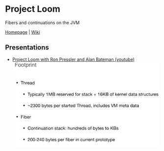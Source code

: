 # Project Loom

Fibers and continuations on the JVM

[Homepage](http://openjdk.java.net/projects/loom/) | [Wiki](https://wiki.openjdk.java.net/display/loom/Main)

## Presentations

 * [Project Loom with Ron Pressler and Alan Bateman (youtube)](https://www.youtube.com/watch?v=J31o0ZMQEnI&t=0s&index=4&list=PLX8CzqL3ArzVnxC6PYxMlngEMv3W1pIkn)
   ![Loom Footprint Comparison](img/loom-footprint-comparison.png)